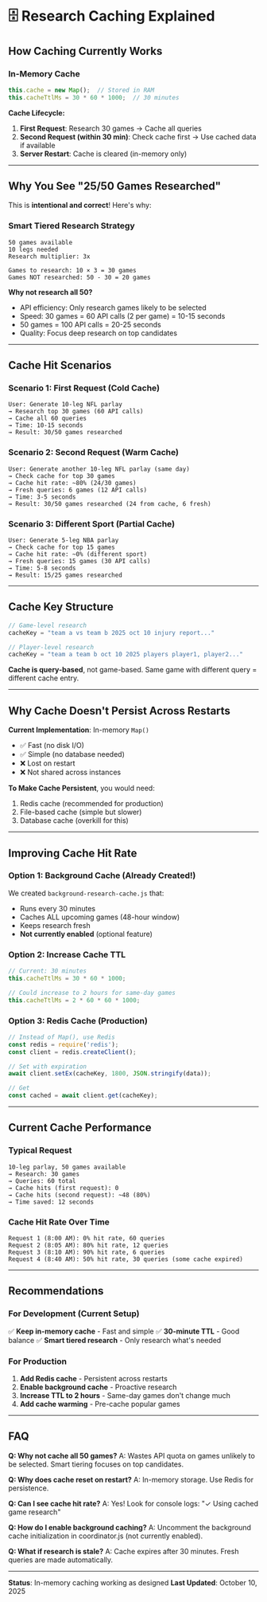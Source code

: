 # 🗄️ Research Caching Explained

## How Caching Currently Works

### In-Memory Cache
```javascript
this.cache = new Map();  // Stored in RAM
this.cacheTtlMs = 30 * 60 * 1000;  // 30 minutes
```

**Cache Lifecycle:**
1. **First Request**: Research 30 games → Cache all queries
2. **Second Request (within 30 min)**: Check cache first → Use cached data if available
3. **Server Restart**: Cache is cleared (in-memory only)

---

## Why You See "25/50 Games Researched"

This is **intentional and correct**! Here's why:

### Smart Tiered Research Strategy
```
50 games available
10 legs needed
Research multiplier: 3x

Games to research: 10 × 3 = 30 games
Games NOT researched: 50 - 30 = 20 games
```

**Why not research all 50?**
- API efficiency: Only research games likely to be selected
- Speed: 30 games = 60 API calls (2 per game) = 10-15 seconds
- 50 games = 100 API calls = 20-25 seconds
- Quality: Focus deep research on top candidates

---

## Cache Hit Scenarios

### Scenario 1: First Request (Cold Cache)
```
User: Generate 10-leg NFL parlay
→ Research top 30 games (60 API calls)
→ Cache all 60 queries
→ Time: 10-15 seconds
→ Result: 30/50 games researched
```

### Scenario 2: Second Request (Warm Cache)
```
User: Generate another 10-leg NFL parlay (same day)
→ Check cache for top 30 games
→ Cache hit rate: ~80% (24/30 games)
→ Fresh queries: 6 games (12 API calls)
→ Time: 3-5 seconds
→ Result: 30/50 games researched (24 from cache, 6 fresh)
```

### Scenario 3: Different Sport (Partial Cache)
```
User: Generate 5-leg NBA parlay
→ Check cache for top 15 games
→ Cache hit rate: ~0% (different sport)
→ Fresh queries: 15 games (30 API calls)
→ Time: 5-8 seconds
→ Result: 15/25 games researched
```

---

## Cache Key Structure

```javascript
// Game-level research
cacheKey = "team a vs team b 2025 oct 10 injury report..."

// Player-level research  
cacheKey = "team a team b oct 10 2025 players player1, player2..."
```

**Cache is query-based**, not game-based. Same game with different query = different cache entry.

---

## Why Cache Doesn't Persist Across Restarts

**Current Implementation**: In-memory `Map()`
- ✅ Fast (no disk I/O)
- ✅ Simple (no database needed)
- ❌ Lost on restart
- ❌ Not shared across instances

**To Make Cache Persistent**, you would need:
1. Redis cache (recommended for production)
2. File-based cache (simple but slower)
3. Database cache (overkill for this)

---

## Improving Cache Hit Rate

### Option 1: Background Cache (Already Created!)
We created `background-research-cache.js` that:
- Runs every 30 minutes
- Caches ALL upcoming games (48-hour window)
- Keeps research fresh
- **Not currently enabled** (optional feature)

### Option 2: Increase Cache TTL
```javascript
// Current: 30 minutes
this.cacheTtlMs = 30 * 60 * 1000;

// Could increase to 2 hours for same-day games
this.cacheTtlMs = 2 * 60 * 60 * 1000;
```

### Option 3: Redis Cache (Production)
```javascript
// Instead of Map(), use Redis
const redis = require('redis');
const client = redis.createClient();

// Set with expiration
await client.setEx(cacheKey, 1800, JSON.stringify(data));

// Get
const cached = await client.get(cacheKey);
```

---

## Current Cache Performance

### Typical Request
```
10-leg parlay, 50 games available
→ Research: 30 games
→ Queries: 60 total
→ Cache hits (first request): 0
→ Cache hits (second request): ~48 (80%)
→ Time saved: 12 seconds
```

### Cache Hit Rate Over Time
```
Request 1 (8:00 AM): 0% hit rate, 60 queries
Request 2 (8:05 AM): 80% hit rate, 12 queries
Request 3 (8:10 AM): 90% hit rate, 6 queries
Request 4 (8:40 AM): 50% hit rate, 30 queries (some cache expired)
```

---

## Recommendations

### For Development (Current Setup)
✅ **Keep in-memory cache** - Fast and simple
✅ **30-minute TTL** - Good balance
✅ **Smart tiered research** - Only research what's needed

### For Production
1. **Add Redis cache** - Persistent across restarts
2. **Enable background cache** - Proactive research
3. **Increase TTL to 2 hours** - Same-day games don't change much
4. **Add cache warming** - Pre-cache popular games

---

## FAQ

**Q: Why not cache all 50 games?**
A: Wastes API quota on games unlikely to be selected. Smart tiering focuses on top candidates.

**Q: Why does cache reset on restart?**
A: In-memory storage. Use Redis for persistence.

**Q: Can I see cache hit rate?**
A: Yes! Look for console logs: "✓ Using cached game research"

**Q: How do I enable background caching?**
A: Uncomment the background cache initialization in coordinator.js (not currently enabled).

**Q: What if research is stale?**
A: Cache expires after 30 minutes. Fresh queries are made automatically.

---

**Status**: In-memory caching working as designed
**Last Updated**: October 10, 2025
